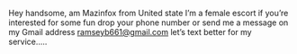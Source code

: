 Hey handsome, am Mazinfox from United state 
 I’m a female escort if you’re interested for some fun drop your phone number or send me a message on my Gmail address ramseyb661@gmail.com  let’s text better for my service.....
<!---
Mazinfox27/Mazinfox27 is a ✨ special ✨ repository because its `README.md` (this file) appears on your GitHub profile.
You can click the Preview link to take a look at your changes.
--->
